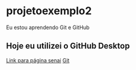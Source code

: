 # projetoexemplo2
 Eu estou aprendendo Git e GitHub

## Hoje eu utilizei o GitHub Desktop

[Link para página senai](https://www.sp.senai.br/)
[Git](https://https://git-scm.com/)